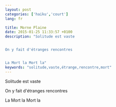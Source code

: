 ```yaml
---
layout: post
categories: ['haiku','court']
lang: fr

title: Morne Plaine
date: 2015-01-25 11:33:57 +0100
description: "Solitude est vaste


On y fait d'étranges rencontres


La Mort la Mort la"
keywords: "solitude,vaste,étrange,rencontre,mort"
---
```

Solitude est vaste

On y fait d'étranges rencontres

La Mort la Mort la
